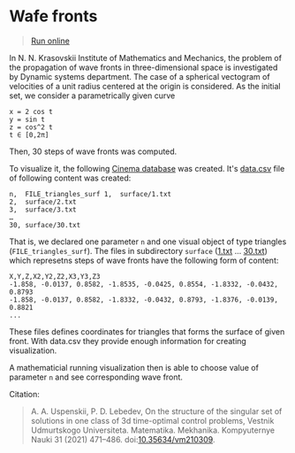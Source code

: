 # Wafe fronts

> [Run online](https://viewzavr.com/apps/vr-cinema/?datapath=https://viewzavr.com/apps/vr-cinema-samples/wafe-fronts/data.csv)

In N. N. Krasovskii Institute of Mathematics and Mechanics, the problem of the propagation of wave fronts
in three-dimensional space is investigated by Dynamic systems department. The case of a spherical vectogram of velocities 
of a unit radius centered at the origin is considered. As the initial set, we consider a parametrically given curve
```
x = 2 cos t
y = sin t
z = cos^2 t
t ∈ [0,2π]
```
Then, 30 steps of wave fronts was computed.

To visualize it, the following [Cinema database](https://viewzavr.com/apps/vr-cinema-samples/wafe-fronts/) was created.
It's [data.csv](https://viewzavr.com/apps/vr-cinema-samples/wafe-fronts/data.csv) file of following content was created:
```
n,	FILE_triangles_surf 1,	surface/1.txt
2,	surface/2.txt
3,	surface/3.txt
…
30,	surface/30.txt
```

That is, we declared one parameter `n` and one visual object of type triangles (`FILE_triangles_surf`).
The  files  in  subdirectory `surface` ([1.txt](https://viewzavr.com/apps/vr-cinema-samples/wafe-fronts/surface/1.txt) ...  [30.txt](https://viewzavr.com/apps/vr-cinema-samples/wafe-fronts/surface/30.txt)) which represetns steps of wave fronts  have  the  following  form  of content:
```
X,Y,Z,X2,Y2,Z2,X3,Y3,Z3
-1.858, -0.0137, 0.8582, -1.8535, -0.0425, 0.8554, -1.8332, -0.0432, 0.8793
-1.858, -0.0137, 0.8582, -1.8332, -0.0432, 0.8793, -1.8376, -0.0139, 0.8821
...
```

These files defines coordinates for triangles that forms the surface of given front. 
With data.csv they provide enough information for creating visualization.

A mathematicial running visualization then is able to choose value of parameter `n` and see corresponding wave front.

Citation:
> A. A. Uspenskii, P. D. Lebedev, On the structure of the singular set of solutions in one class of 3d time-optimal control problems, 
> Vestnik Udmurtskogo Universiteta. Matematika. Mekhanika. Kompyuternye Nauki 31 (2021) 471–486. doi:[10.35634/vm210309](http://dx.doi.org/10.35634/vm210309).

